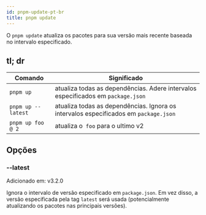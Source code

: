 ```yaml
---
id: pnpm-update-pt-br
title: pnpm update
---
```


O `pnpm update` atualiza os pacotes para sua versão mais recente baseada no intervalo especificado.

## tl; dr

| Comando | Significado |
| - | - |
| `pnpm up` | atualiza todas as dependências. Adere intervalos especificados em `package.json` |
| `pnpm up --latest` | atualiza todas as dependências. Ignora os intervalos especificados em `package.json` |
| `pnpm up foo @ 2` | atualiza o` foo` para o ultimo v2 |

## Opções

### --latest

Adicionado em: v3.2.0

Ignora o intervalo de versão especificado em `package.json`. Em vez disso, a versão especificada pela tag `latest` será usada (potencialmente atualizando os pacotes nas principais versões).
